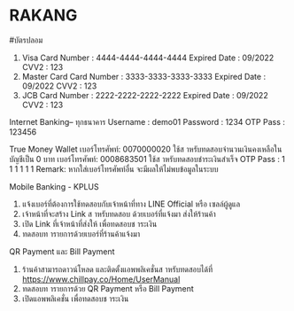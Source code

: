 # RAKANG

#บัตรปลอม

1. Visa
Card Number : 4444-4444-4444-4444
Expired Date : 09/2022
CVV2 : 123
2. Master Card
Card Number : 3333-3333-3333-3333
Expired Date : 09/2022
CVV2 : 123
3. JCB
Card Number : 2222-2222-2222-2222
Expired Date : 09/2022
CVV2 : 123

Internet Banking– ทุกธนาคาร
Username : demo01
Password : 1234
OTP Pass : 123456

True Money Wallet
เบอร์โทรศัพท์: 0070000020 ใช้ส าหรับทดสอบจำนวนเงินคงเหลือในบัญชีเป็น 0 บาท
เบอร์โทรศัพท์: 0008683501 ใช้ส าหรับทดสอบชำระเงินสำเร็จ
OTP Pass : 1 1 1 1 1 1
Remark: หากใส่เบอร์โทรศัพท์อื่น จะมีผลให้ไม่พบข้อมูลในระบบ

Mobile Banking - KPLUS
1. แจ้งเบอร์ที่ต้องการใช้ทดสอบกับเจ้าหน้าที่ทาง LINE Official หรือ เซลล์ผู้ดูแล
2. เจ้าหน้าที่จะสร้าง Link ส าหรับทดสอบ ด้วยเบอร์ที่แจ้งมา ส่งให้ร้านค้า
3. เปิด Link ที่เจ้าหน้าที่ส่งให้ เพื่อทดสอบช าระเงิน
4. ทดสอบท ารายการด้วยเบอร์ที่ร้านค้าแจ้งมา

QR Payment และ Bill Payment
1. ร้านค้าสามารถดาวน์โหลด และติดตั้งแอพพลิเคชั่นส าหรับทดสอบได้ที่ https://www.chillpay.co/Home/UserManual
2. ทดสอบท ารายการด้วย QR Payment หรือ Bill Payment
3. เปิดแอพพลิเคชั่น เพื่อทดสอบช าระเงิน

